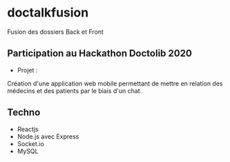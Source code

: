 # doctalkfusion   

Fusion des dossiers Back et Front

## Participation au Hackathon Doctolib 2020   

* Projet :   

Création d'une application web mobile permettant de mettre en relation des médecins et des patients par le biais d'un chat.

## Techno  

* Reactjs
* Node.js avec Express
* Socket.io
* MySQL
